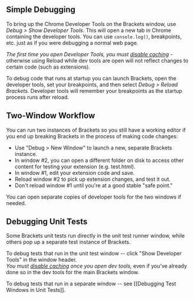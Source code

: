 ## Simple Debugging

To bring up the Chrome Developer Tools on the Brackets window, use _Debug > Show Developer Tools_. This will open a new tab in Chrome containing the developer tools. You can use `console.log()`, breakpoints, etc. just as if you were debugging a normal web page.

_The first time you open Developer Tools, you must [disable caching](https://groups.google.com/forum/?fromgroups=#!topic/brackets-dev/E5iqcD8VqD4)_ - otherwise using Reload while dev tools are open will not reflect changes to certain code (such as extensions).

To debug code that runs at startup you can launch Brackets, open the developer tools, set your breakpoints, and then select _Debug > Reload Brackets_. Developer tools will remember your breakpoints as the startup process runs after reload.


## Two-Window Workflow

You can run two instances of Brackets so you still have a working editor if you end up breaking Brackets in the process of making code changes:

* Use "Debug > New Window" to launch a new, separate Brackets instance.
* In window #2, you can open a different folder on disk to access other content for testing your extension (e.g. test.html).
* In window #1, edit your extension code and save.
* Reload window #2 to pick up extension changes, and test it out.
* Don't reload window #1 until you're at a good stable "safe point."

You can open separate copies of developer tools for the two windows if needed.


## Debugging Unit Tests

Some Brackets unit tests run directly in the unit test runner window, while others pop up a separate test instance of Brackets.

To debug tests that run in the unit test window -- click "Show Developer Tools" in the window header.
<br>_You must [disable caching](https://groups.google.com/forum/?fromgroups=#!topic/brackets-dev/E5iqcD8VqD4) once you open dev tools,_ even if you've already done so in the dev tools for the main Brackets window.

To debug tests that run in a separate window -- see [[Debugging Test Windows in Unit Tests]].